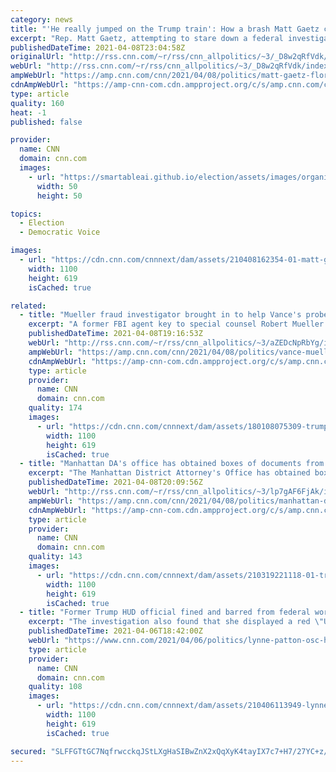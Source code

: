 ```yaml
---
category: news
title: "'He really jumped on the Trump train': How a brash Matt Gaetz climbed the ranks in Trump's Washington"
excerpt: "Rep. Matt Gaetz, attempting to stare down a federal investigation into sex trafficking allegations, is reaching for a familiar, in-your-face strategy perfected over the last four years by the man who fueled his unconventional rise, former President Donald Trump.\n    \n"
publishedDateTime: 2021-04-08T23:04:58Z
originalUrl: "http://rss.cnn.com/~r/rss/cnn_allpolitics/~3/_D8w2qRfVdk/index.html"
webUrl: "http://rss.cnn.com/~r/rss/cnn_allpolitics/~3/_D8w2qRfVdk/index.html"
ampWebUrl: "https://amp.cnn.com/cnn/2021/04/08/politics/matt-gaetz-florida-republican/index.html"
cdnAmpWebUrl: "https://amp-cnn-com.cdn.ampproject.org/c/s/amp.cnn.com/cnn/2021/04/08/politics/matt-gaetz-florida-republican/index.html"
type: article
quality: 160
heat: -1
published: false

provider:
  name: CNN
  domain: cnn.com
  images:
    - url: "https://smartableai.github.io/election/assets/images/organizations/cnn.com-50x50.jpg"
      width: 50
      height: 50

topics:
  - Election
  - Democratic Voice

images:
  - url: "https://cdn.cnn.com/cnnnext/dam/assets/210408162354-01-matt-gaetz-file-restricted-super-tease.jpg"
    width: 1100
    height: 619
    isCached: true

related:
  - title: "Mueller fraud investigator brought in to help Vance's probe of Trump Org."
    excerpt: "A former FBI agent key to special counsel Robert Mueller's investigation into Russian meddling in the 2016 presidential election is one of several forensic accountants working on the Manhattan district attorney's investigation into the Trump Organization, people familiar with the matter say.\n    \n"
    publishedDateTime: 2021-04-08T19:16:53Z
    webUrl: "http://rss.cnn.com/~r/rss/cnn_allpolitics/~3/aZEDcNpRbYg/index.html"
    ampWebUrl: "https://amp.cnn.com/cnn/2021/04/08/politics/vance-mueller-manafort/index.html"
    cdnAmpWebUrl: "https://amp-cnn-com.cdn.ampproject.org/c/s/amp.cnn.com/cnn/2021/04/08/politics/vance-mueller-manafort/index.html"
    type: article
    provider:
      name: CNN
      domain: cnn.com
    quality: 174
    images:
      - url: "https://cdn.cnn.com/cnnnext/dam/assets/180108075309-trump-tower-super-tease.jpg"
        width: 1100
        height: 619
        isCached: true
  - title: "Manhattan DA's office has obtained boxes of documents from former daughter-in-law of top Trump Organization official Allen Weisselberg"
    excerpt: "The Manhattan District Attorney's Office has obtained boxes of documents from the former daughter-in-law of a Trump Organization official, after issuing a subpoena for financial records including those related to two Trump Organization-run Central Park businesses, according to a subpoena issued Wednesday.\n"
    publishedDateTime: 2021-04-08T20:09:56Z
    webUrl: "http://rss.cnn.com/~r/rss/cnn_allpolitics/~3/lp7gAF6FjAk/index.html"
    ampWebUrl: "https://amp.cnn.com/cnn/2021/04/08/politics/manhattan-da-jennifer-weisselberg/index.html"
    cdnAmpWebUrl: "https://amp-cnn-com.cdn.ampproject.org/c/s/amp.cnn.com/cnn/2021/04/08/politics/manhattan-da-jennifer-weisselberg/index.html"
    type: article
    provider:
      name: CNN
      domain: cnn.com
    quality: 143
    images:
      - url: "https://cdn.cnn.com/cnnnext/dam/assets/210319221118-01-trump-weisselberg-super-tease.jpg"
        width: 1100
        height: 619
        isCached: true
  - title: "Former Trump HUD official fined and barred from federal work over Hatch Act violation"
    excerpt: "The investigation also found that she displayed a red \"USA\" campaign hat in her HUD office, but neither Patton nor HUD ethics counsel had realized then President-Donald Trump's campaign was selling the hat until after the allegation was made public."
    publishedDateTime: 2021-04-06T18:42:00Z
    webUrl: "https://www.cnn.com/2021/04/06/politics/lynne-patton-osc-hud-violation/index.html"
    type: article
    provider:
      name: CNN
      domain: cnn.com
    quality: 108
    images:
      - url: "https://cdn.cnn.com/cnnnext/dam/assets/210406113949-lynne-patton-2019-file-super-tease.jpg"
        width: 1100
        height: 619
        isCached: true

secured: "SLFFGTtGC7NqfrwcckqJStLXgHaSIBwZnX2xQqXyK4tayIX7c7+H7/27YC+z/p8A+vKhoLtwNWapYx5m9bDu+wPfZuYJFytKypUzL6lR7hA9dMHfsFL0ISuFJA+qvX+UgdxEgUsbxPTqZjXwGgMlw4AIhBo0obAwviMqUbIVXPFxAwTpXzreEPyXsYEUSfcZElozDrwNcdQCT92zh0ggl+FMVXAZT2QfpsGuJpKrpqMEPNeISMLHC5AaKhgr7VlRDULnrxVTkzNwTul7lrdbFBk4AUOvLYTP1fvh3wYJ5g9MQWlCaT1VT1TfHHmki9sbmc7BO/TvLP6wjgnErcoQdl1zzaf+QisA1bArbN6UUAc=;sgpBuzL3uJEDban7DhdJxg=="
---
```


